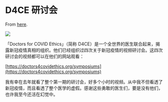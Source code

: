 # D4CE 研讨会

From [here](https://yinwang1.substack.com/p/d4ce).

![](https://substackcdn.com/image/fetch/w_1456,c_limit,f_auto,q_auto:good,fl_progressive:steep/https%3A%2F%2Fbucketeer-e05bbc84-baa3-437e-9518-adb32be77984.s3.amazonaws.com%2Fpublic%2Fimages%2Fc8572a14-0ae0-42da-b11e-57570cd7ae98_750x300.png)

「Doctors for COVID Ethics」（简称 D4CE）是一个全世界的医生联合起来，揭露新冠疫情真相的组织。他们已经组织过四次关于新冠疫情的视频研讨会。这四次研讨会的视频都可以在他们的网站观看：

[https://doctors4covidethics.org/symposiums](https://doctors4covidethics.org/symposiums)

我有幸在去年就看了整个第一期的研讨会，好多个小时的视频。从中我不但看透了新冠疫情，而且看透了整个医学的虚假。感谢这些勇敢的医生们，要是没有他们，也许我至今还活在幻觉中。 ​​​
